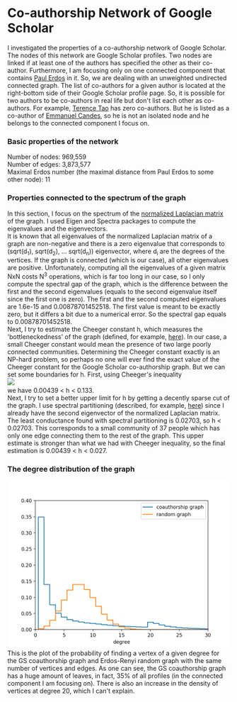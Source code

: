 # Co-authorship Network of Google Scholar
I investigated the properties of a co-authorship network of Google Scholar. The nodes of this network are Google Scholar profiles. Two nodes are linked if at least 
one of the authors has specified the other as their co-author. Furthermore, I am focusing only on one connected component that contains 
[Paul Erdos](https://scholar.google.com/citations?user=cVeVZ1YAAAAJ&hl=en) in it. So, we 
are dealing with an unweighted undirected connected graph. The list of co-authors for a given author is located at the right-bottom side of their Google Scholar 
profile page. So, it is possible for two authors to be co-authors in real life but don't list each other as co-authors. For example, 
[Terence Tao](https://scholar.google.com/citations?user=TFx_gLQAAAAJ&hl=en&oi=ao) has zero
co-authors. But he is listed as a co-author of [Emmanuel Candes](https://scholar.google.com/citations?user=nRQi4O8AAAAJ&hl=en&oi=sra), so he is not 
an isolated node and he belongs to the connected component I focus on. <br />

### Basic properties of the network
Number of nodes: 969,559 <br />
Number of edges: 3,873,577 <br />
Maximal Erdos number (the maximal distance from Paul Erdos to some other node): 11

### Properties connected to the spectrum of the graph
In this section, I focus on the spectrum of the [normalized Laplacian matrix](https://en.wikipedia.org/wiki/Laplacian_matrix#Symmetric_normalized_Laplacian) of the graph. I used Eigen and Spectra packages to compute the eigenvalues and the eigenvectors. <br />
It is known that all eigenvalues of the normalized Laplacian matrix of a graph are non-negative and there is a zero eigenvalue that corresponds to (sqrt(d<sub>1</sub>), sqrt(d<sub>2</sub>), ... sqrt(d<sub>n</sub>)) eigenvector, where d<sub>i</sub> are the degrees of the vertices. If the graph is connected (which is our case), all other eigenvalues are positive. Unfortunately, computing all the eigenvalues of a given matrix NxN costs 
N<sup>3</sup> operations, which is far too long in our case, so I only compute the spectral gap of the graph, which is the difference between the first and the 
second eigenvalues (equals to the second eigenvalue itself since the first one is zero). The first and the second computed eigenvalues are 1.6e-15 and 0.00878701452518. The first value is meant to be exactly zero, but it differs a bit due to a numerical error. So the spectral gap equals to 0.00878701452518. <br />
Next, I try to estimate the Cheeger constant h, which measures the 'bottleneckedness' of the graph (defined, for example, [here](https://orion.math.iastate.edu/butler/PDF/spectra_lecture_3.pdf)). In our case, a small Cheeger constant would mean the 
presence of two large poorly connected communities. Determining the Cheeger constant exactly is an NP-hard problem, so perhaps no one will ever find the exact value of the Cheeger constant for the Google Scholar co-authorship graph. But we can set some boundaries for h. First, using Cheeger's inequality <br />
<img src="https://latex.codecogs.com/gif.latex?\frac{\lambda_2}{2}\leq&space;h\leq\sqrt{2\lambda_2}" /> <br />
we have 0.00439 < h < 0.133. <br />
Next, I try to set a better upper limit for h by getting a decently sparse cut of the graph. I use spectral partitioning (described, for example, [here](https://people.orie.cornell.edu/dpw/orie6334/Fall2016/lecture7.pdf)) since I already have the second eigenvector of the normalized Laplacian matrix. The least conductance found with spectral partitioning is 0.02703, so h < 0.02703. This corresponds to a small community of 37 people which has only one edge connecting them to the rest of the graph. This upper estimate is stronger than what we had with Cheeger inequality, so the final estimation is 0.00439 < h < 0.027.

### The degree distribution of the graph
![](degHist.png)
This is the plot of the probability of finding a vertex of a given degree for the GS coauthorship graph and Erdos-Renyi random graph with the same number of vertices and edges. As one can see, the GS coauthorship graph has a huge amount of leaves, in fact, 35% of all profiles (in the connected component I am focusing on). There is also an increase in the density of vertices at degree 20, which I can't explain.
